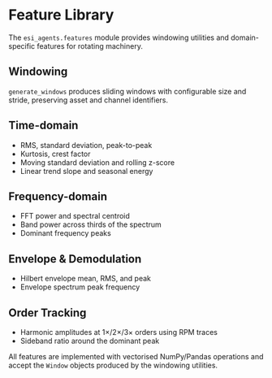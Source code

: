 # Feature Library

The `esi_agents.features` module provides windowing utilities and domain-specific features for rotating machinery.

## Windowing

`generate_windows` produces sliding windows with configurable size and stride, preserving asset and channel identifiers.

## Time-domain

- RMS, standard deviation, peak-to-peak
- Kurtosis, crest factor
- Moving standard deviation and rolling z-score
- Linear trend slope and seasonal energy

## Frequency-domain

- FFT power and spectral centroid
- Band power across thirds of the spectrum
- Dominant frequency peaks

## Envelope & Demodulation

- Hilbert envelope mean, RMS, and peak
- Envelope spectrum peak frequency

## Order Tracking

- Harmonic amplitudes at 1×/2×/3× orders using RPM traces
- Sideband ratio around the dominant peak

All features are implemented with vectorised NumPy/Pandas operations and accept the `Window` objects produced by the windowing utilities.
